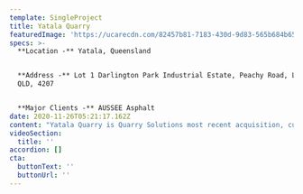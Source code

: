 ```yaml
---
template: SingleProject
title: Yatala Quarry
featuredImage: 'https://ucarecdn.com/82457b81-7183-430d-9d83-565b684b65e4/'
specs: >-
  **Location -** Yatala, Queensland


  **Address -** Lot 1 Darlington Park Industrial Estate, Peachy Road, Luscombe,
  QLD, 4207 


  **Major Clients -** AUSSEE Asphalt
date: 2020-11-26T05:21:17.162Z
content: "Yatala Quarry is Quarry Solutions most recent acquisition, currently supplying material to the Empire Estate Development in South East Queensland. \n\nThe quarry offers material sourcing, major project material supply, mobile crushing and screening, development applications and planning and high volume production. \n\n**Nominated Products:**\n\n* Asphalt Aggregate (Coarse and Fine)\r\n* Concrete Aggregate (Coarse and Fine)\r\n* Cover Aggregate (A, B, C & D)\r\n* High Permeability Drainage Material\r\n* Rock Fill Material\r\n* Stabilised and Lightly Bound Material\r\n* Unbound Pavement Material \r\n* Plant Mix Foam Bitumen"
videoSection:
  title: ''
accordion: []
cta:
  buttonText: ''
  buttonUrl: ''
---
```


